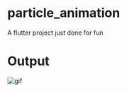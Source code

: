 # particle_animation

A flutter project just done for fun

# Output

![gif](https://media.giphy.com/media/v1.Y2lkPTc5MGI3NjExdWJicW0yNjlhZnQwOXNwb3NpeXJ3ZDdiam95NXdnYmhkZmdjMWduMyZlcD12MV9pbnRlcm5hbF9naWZfYnlfaWQmY3Q9Zw/Hk2WgHJTzS7lFoyUeR/giphy.gif)
